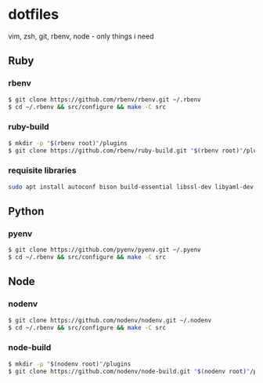 # dotfiles
vim, zsh, git, rbenv, node - only things i need

## Ruby
### rbenv
```bash
$ git clone https://github.com/rbenv/rbenv.git ~/.rbenv
$ cd ~/.rbenv && src/configure && make -C src
```
### ruby-build
```bash
$ mkdir -p "$(rbenv root)"/plugins
$ git clone https://github.com/rbenv/ruby-build.git "$(rbenv root)"/plugins/ruby-build
```
### requisite libraries
```bash
sudo apt install autoconf bison build-essential libssl-dev libyaml-dev libreadline6-dev zlib1g-dev libncurses5-dev libffi-dev libgdbm5 libgdbm-dev
```
## Python
### pyenv
```bash
$ git clone https://github.com/pyenv/pyenv.git ~/.pyenv
$ cd ~/.rbenv && src/configure && make -C src
```
## Node
### nodenv
```bash
$ git clone https://github.com/nodenv/nodenv.git ~/.nodenv
$ cd ~/.rbenv && src/configure && make -C src
```
### node-build
```bash
$ mkdir -p "$(nodenv root)"/plugins
$ git clone https://github.com/nodenv/node-build.git "$(nodenv root)"/plugins/node-build
```
